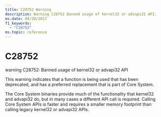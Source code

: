 ```yaml
---
title: C28752 Warning
description: Warning C28752 Banned usage of kernel32 or advapi32 API.
ms.date: 04/20/2017
f1_keywords: 
  - "C28752"
ms.topic: reference
---
```


# C28752


warning C28752: Banned usage of kernel32 or advapi32 API

This warning indicates that a function is being used that has been deprecated, and has a preferred replacement that is part of Core System.

The Core System binaries provide much of the functionality that kernel32 and advapi32 do, but in many cases a different API call is required. Calling Core System APIs is faster and requires a smaller memory footprint than calling legacy kernel32 or advapi32 APIs.

